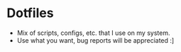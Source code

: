 Dotfiles
=========================================
* Mix of scripts, configs, etc. that I use on my system.
* Use what you want, bug reports will be appreciated :]

